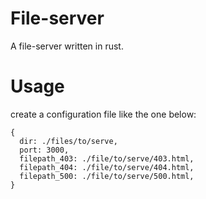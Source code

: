 # File-server

A file-server written in rust.

# Usage

create a configuration file like the one below:

```
{
  dir: ./files/to/serve,
  port: 3000,
  filepath_403: ./file/to/serve/403.html,
  filepath_404: ./file/to/serve/404.html,
  filepath_500: ./file/to/serve/500.html,
}
```
